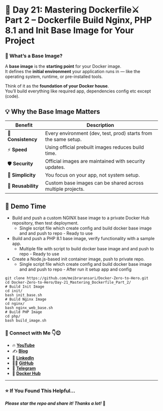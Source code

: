 # 🐳 Day 21:  Mastering Dockerfile⚔ Part 2 – Dockerfile Build Nginx, PHP 8.1 and Init Base Image for Your Project


### 🎯 What’s a Base Image?

A **base image** is the **starting point** for your Docker image.  
It defines the **initial environment** your application runs in — like the operating system, runtime, or pre-installed tools.

Think of it as the **foundation of your Docker house**.  
You’ll build everything like required app, dependencies config etc except (code).


## 💡 Why the Base Image Matters

| Benefit | Description |
|----------|--------------|
| 🧩 **Consistency** | Every environment (dev, test, prod) starts from the same setup. |
| ⚡ **Speed** | Using official prebuilt images reduces build time. |
| 🛡️ **Security** | Official images are maintained with security updates. |
| 🧰 **Simplicity** | You focus on your app, not system setup. |
| 🚀 **Reusability** | Custom base images can be shared across multiple projects. |


## 🚀 Demo Time
- Build and push a custom NGINX base image to a private Docker Hub repository, then test deployment.
	- Single script file which create config and build docker base image and and push to repo - Ready to use
- Build and push a PHP 8.1 base image, verify functionality with a sample app.
	- Multiple file with script to build docker base image and and push to repo - Ready to use
- Create a Node.js-based init container image, push to private repo.
	- Single script file which create config and build docker base image and and push to repo - After run it setup app and config


```
git clone https://github.com/meibraransari/Docker-Zero-to-Hero.git
cd Docker-Zero-to-Hero/Day-21_Mastering_Dockerfile_Part_2/
# Build Init Image
cd init/
bash init_base.sh
# Build Nginx Image
cd nginx/
bash nginx_web_base.sh
# Build PHP Image
cd php/
bash build_image.sh
```
### 💼 Connect with Me 👇😊

* 🔥 [**YouTube**](https://www.youtube.com/@DevOpsinAction?sub_confirmation=1)
* ✍️ [**Blog**](https://ibraransari.blogspot.com/)
* 💼 [**LinkedIn**](https://www.linkedin.com/in/ansariibrar/)
* 👨‍💻 [**GitHub**](https://github.com/meibraransari?tab=repositories)
* 💬 [**Telegram**](https://t.me/DevOpsinActionTelegram)
* 🐳 [**Docker Hub**](https://hub.docker.com/u/ibraransaridocker)

---

### ⭐ If You Found This Helpful...

***Please star the repo and share it! Thanks a lot!*** 🌟



